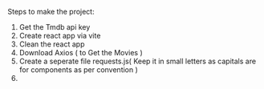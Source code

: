 Steps to make the project: 
1. Get the Tmdb api key
2. Create react app via vite
3. Clean the react app 
4. Download Axios ( to Get the Movies )
5. Create a seperate file requests.js( Keep it in small letters as capitals are for components as per convention )
6. 